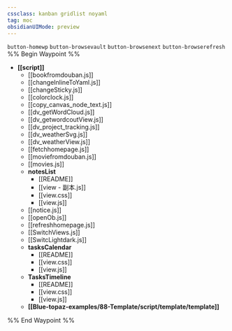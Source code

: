 ```yaml
---
cssclass: kanban gridlist noyaml
tag: moc
obsidianUIMode: preview
---
```

`button-homewp`  `button-browsevault`  `button-browsenext` `button-browserefresh`
%% Begin Waypoint %%
- **[[script]]**
	- [[bookfromdouban.js]]
	- [[changeInlineToYaml.js]]
	- [[changeSticky.js]]
	- [[colorclock.js]]
	- [[copy_canvas_node_text.js]]
	- [[dv_getWordCloud.js]]
	- [[dv_getwordcoutView.js]]
	- [[dv_project_tracking.js]]
	- [[dv_weatherSvg.js]]
	- [[dv_weatherView.js]]
	- [[fetchhomepage.js]]
	- [[moviefromdouban.js]]
	- [[movies.js]]
	- **notesList**
		- [[README]]
		- [[view - 副本.js]]
		- [[view.css]]
		- [[view.js]]
	- [[notice.js]]
	- [[openOb.js]]
	- [[refreshhomepage.js]]
	- [[SwitchViews.js]]
	- [[SwitcLightdark.js]]
	- **tasksCalendar**
		- [[README]]
		- [[view.css]]
		- [[view.js]]
	- **TasksTimeline**
		- [[README]]
		- [[view.css]]
		- [[view.js]]
	- **[[Blue-topaz-examples/88-Template/script/template/template]]**

%% End Waypoint %%
